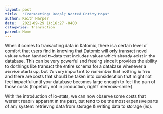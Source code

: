 ```yaml
---
layout: post
title:  "Transacting: Deeply Nested Entity Maps"
author: Keith Harper
date:   2022-09-29 14:16:27 -0400
categories: Transaction
parent: Home
---
```

When it comes to transacting data in Datomic, there is a certain level of comfort that users find in knowing that Datomic will only transact novel values when handed tx-data that includes values which already exist in the database. This can be very powerful and freeing since it provides the ability to do things like transact the entire schema for a database whenever a service starts up, but it’s very important to remember that nothing is free and there are costs that should be taken into consideration that might not feel impactful until your database becomes large enough to feel the pain of those costs (hopefully not in production, right? :nervous-smile:).

With the introduction of io-stats, we can now observe some costs that weren’t readily apparent in the past, but tend to be the most expensive parts of any system: retrieving data from storage & writing data to storage (i/o). 